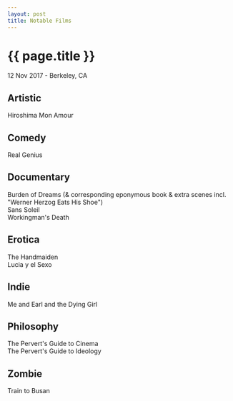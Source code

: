 ```yaml
---
layout: post
title: Notable Films
---
```


{{ page.title }}
================

<p class="meta">12 Nov 2017 - Berkeley, CA</p>

## Artistic
Hiroshima Mon Amour  

## Comedy
Real Genius  

## Documentary
Burden of Dreams (& corresponding eponymous book & extra scenes incl. "Werner Herzog Eats His Shoe")  
Sans Soleil  
Workingman's Death  

## Erotica
The Handmaiden  
Lucia y el Sexo  

## Indie
Me and Earl and the Dying Girl  

## Philosophy
The Pervert's Guide to Cinema  
The Pervert's Guide to Ideology  

## Zombie
Train to Busan  